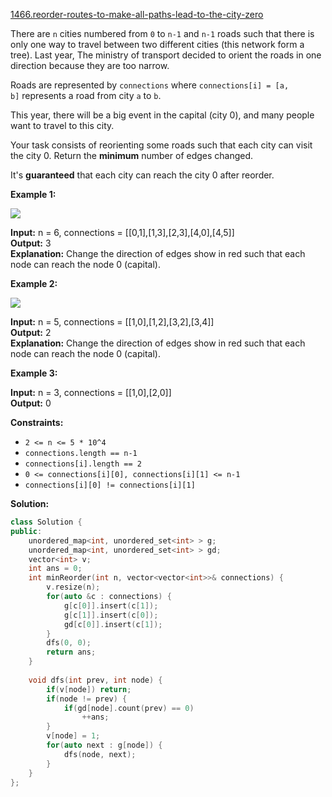 [1466.reorder-routes-to-make-all-paths-lead-to-the-city-zero](https://leetcode.com/problems/reorder-routes-to-make-all-paths-lead-to-the-city-zero/)  

There are `n` cities numbered from `0` to `n-1` and `n-1` roads such that there is only one way to travel between two different cities (this network form a tree). Last year, The ministry of transport decided to orient the roads in one direction because they are too narrow.

Roads are represented by `connections` where `connections[i] = [a, b]` represents a road from city `a` to `b`.

This year, there will be a big event in the capital (city 0), and many people want to travel to this city.

Your task consists of reorienting some roads such that each city can visit the city 0. Return the **minimum** number of edges changed.

It's **guaranteed** that each city can reach the city 0 after reorder.

**Example 1:**

**![](https://assets.leetcode.com/uploads/2020/05/13/sample_1_1819.png)**

  
**Input:** n = 6, connections = \[\[0,1\],\[1,3\],\[2,3\],\[4,0\],\[4,5\]\]  
**Output:** 3  
**Explanation:** Change the direction of edges show in red such that each node can reach the node 0 (capital).

**Example 2:**

**![](https://assets.leetcode.com/uploads/2020/05/13/sample_2_1819.png)**

  
**Input:** n = 5, connections = \[\[1,0\],\[1,2\],\[3,2\],\[3,4\]\]  
**Output:** 2  
**Explanation:** Change the direction of edges show in red such that each node can reach the node 0 (capital).

**Example 3:**

  
**Input:** n = 3, connections = \[\[1,0\],\[2,0\]\]  
**Output:** 0  

**Constraints:**

*   `2 <= n <= 5 * 10^4`
*   `connections.length == n-1`
*   `connections[i].length == 2`
*   `0 <= connections[i][0], connections[i][1] <= n-1`
*   `connections[i][0] != connections[i][1]`  



**Solution:**  

```cpp
class Solution {
public:
    unordered_map<int, unordered_set<int> > g;
    unordered_map<int, unordered_set<int> > gd;
    vector<int> v;
    int ans = 0;
    int minReorder(int n, vector<vector<int>>& connections) {
        v.resize(n);
        for(auto &c : connections) {
            g[c[0]].insert(c[1]);
            g[c[1]].insert(c[0]);
            gd[c[0]].insert(c[1]);
        }
        dfs(0, 0);
        return ans;
    }
    
    void dfs(int prev, int node) {
        if(v[node]) return;
        if(node != prev) {
            if(gd[node].count(prev) == 0)
                ++ans;
        }
        v[node] = 1;
        for(auto next : g[node]) {
            dfs(node, next);
        }
    }
};
```
      